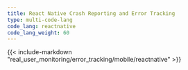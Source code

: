 ```yaml
---
title: React Native Crash Reporting and Error Tracking
type: multi-code-lang
code_lang: reactnative
code_lang_weight: 60
---
```


{{< include-markdown "real_user_monitoring/error_tracking/mobile/reactnative" >}}
